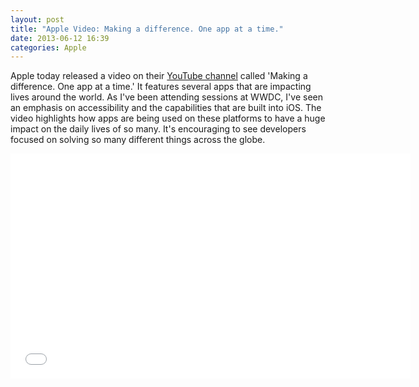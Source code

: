 ```yaml
---
layout: post
title: "Apple Video: Making a difference. One app at a time."
date: 2013-06-12 16:39
categories: Apple
---
```


Apple today released a video on their [YouTube channel](http://www.youtube.com/watch?v=PGtP6ZQ6Lt8) called 'Making a difference.  One app at a time.'  It features several apps that are impacting lives around the world.  As I've been attending sessions at WWDC, I've seen an emphasis on accessibility and the capabilities that are built into iOS.  The video highlights how apps are being used on these platforms to have a huge impact on the daily lives of so many.  It's encouraging to see developers focused on solving so many different things across the globe.

<iframe width="640" height="360" src="//www.youtube.com/embed/PGtP6ZQ6Lt8?feature=player_detailpage" frameborder="0" allowfullscreen></iframe>